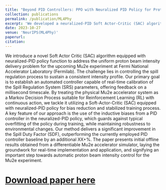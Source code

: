 ```yaml
---
title: "Beyond PID Controllers: PPO with Neuralized PID Policy for Proton Beam Intensity Control in Mu2e"
collection: publications
permalink: /publication/ML4Phy
excerpt: 'We developed a neuralized-PID Soft Actor-Critic (SAC) algorithm for real-time proton beam intensity control in the Mu2e experiment at Fermilab.'
date: 2023-10-27
venue: 'NeurIPS(ML4Phy)'
paperurl: 
citation: 
---
```


We introduce a novel Soft Actor Critic (SAC) algorithm equipped with neuralized-PID policy function to address the uniform proton beam intensity delivery problem for the upcoming Mu2e experiment at Fermi National Accelerator Laboratory (Fermilab). 
The challenge lies in controlling the spill regulation process to sustain a consistent intensity profile. 
Our primary goal is to establish an automated controller capable of real-time calibration of the Spill Regulation System (SRS) parameters, offering feedback on a millisecond timescale. 
By treating the physical Mu2e accelerator system as a Markov Decision Process suitable for Reinforcement Learning (RL) with continuous action, we tackle it utilizing a Soft-Actor-Critic (SAC) equipped with neuralized-PID policy for bias reduction and stabilized training process.
A key feature of our approach is the use of the inductive biases from a PID controller in the neuralized-PID policy, which guards against typical overfitting of the policy during training, while maintaining robustness to environmental changes. 
Our method delivers a significant improvement in the Spill Duty Factor (SDF), outperforming the currently employed PID controller baseline by an additional XX+\%.
The paper presents initial offline results obtained from a differentiable Mu2e accelerator simulator, laying the groundwork for real-time implementation and application, and signifying an important step towards automatic proton beam intensity control for the Mu2e experiment.

# [Download paper here](http://chenwei-1999.github.io/files/2309.12673.pdf)
